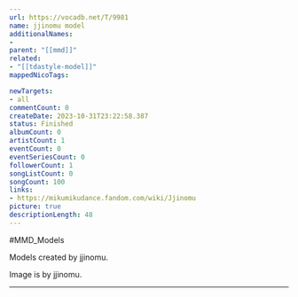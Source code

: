 ```yaml
---
url: https://vocadb.net/T/9981
name: jjinomu model
additionalNames: 
- 
parent: "[[mmd]]"
related:
- "[[tdastyle-model]]"
mappedNicoTags:

newTargets:
- all
commentCount: 0
createDate: 2023-10-31T23:22:58.387
status: Finished
albumCount: 0
artistCount: 1
eventCount: 0
eventSeriesCount: 0
followerCount: 1
songListCount: 0
songCount: 100
links: 
- https://mikumikudance.fandom.com/wiki/Jjinomu
picture: true
descriptionLength: 48
---
```


#MMD_Models

Models created by jjinomu.

Image is by jjinomu.

---


